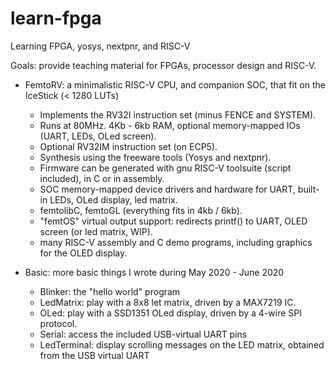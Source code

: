 # learn-fpga 
Learning FPGA, yosys, nextpnr, and RISC-V 

Goals: provide teaching material for FPGAs, processor design and RISC-V.

* FemtoRV: a minimalistic RISC-V CPU, and companion SOC, that fit on the IceStick (< 1280 LUTs) 
    - Implements the RV32I instruction set (minus FENCE and SYSTEM).
    - Runs at 80MHz. 4Kb - 6kb RAM, optional memory-mapped IOs (UART, LEDs, OLed screen).
    - Optional RV32IM instruction set (on ECP5).
    - Synthesis using the freeware tools (Yosys and nextpnr).
    - Firmware can be generated with gnu RISC-V toolsuite (script included), in C or in assembly.
    - SOC memory-mapped device drivers and hardware for UART, built-in LEDs, OLed display, led matrix.
    - femtolibC, femtoGL (everything fits in 4kb / 6kb).
    - "femtOS" virtual output support: redirects printf() to UART, OLED screen (or led matrix, WIP).
    - many RISC-V assembly and C demo programs, including graphics for the OLED display.
    
* Basic: more basic things I wrote during May 2020 - June 2020  
    - Blinker: the "hello world" program
    - LedMatrix: play with a 8x8 let matrix, driven by a MAX7219 IC. 
    - OLed: play with a SSD1351 OLed display, driven by a 4-wire SPI protocol.
    - Serial: access the included USB-virtual UART pins
    - LedTerminal: display scrolling messages on the LED matrix, obtained from the USB virtual UART
